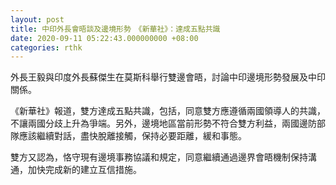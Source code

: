 ```yaml
---
layout: post
title: 中印外長會晤談及邊境形勢　《新華社》：達成五點共識
date: 2020-09-11 05:22:43.000000000 +08:00
categories: rthk
---
```


外長王毅與印度外長蘇傑生在莫斯科舉行雙邊會晤，討論中印邊境形勢發展及中印關係。

《新華社》報道，雙方達成五點共識，包括，同意雙方應遵循兩國領導人的共識，不讓兩國分歧上升為爭端。另外，邊境地區當前形勢不符合雙方利益，兩國邊防部隊應該繼續對話，盡快脫離接觸，保持必要距離，緩和事態。

雙方又認為，恪守現有邊境事務協議和規定，同意繼續通過邊界會晤機制保持溝通，加快完成新的建立互信措施。
